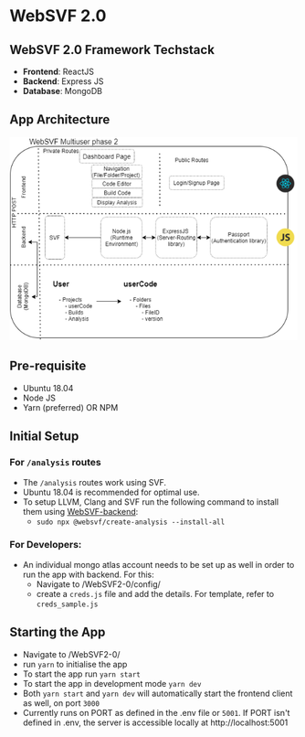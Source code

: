 # **WebSVF 2.0**

## **WebSVF 2.0 Framework Techstack**
- **Frontend**: ReactJS
- **Backend**: Express JS
- **Database**: MongoDB

## **App Architecture**
![Alt text](./docs/images/websvf2-0-architecture.png)

## **Pre-requisite**
- Ubuntu 18.04
- Node JS
- Yarn (preferred) OR NPM

## **Initial Setup**
### **For `/analysis` routes**
- The `/analysis` routes work using SVF.
- Ubuntu 18.04 is recommended for optimal use.
- To setup LLVM, Clang and SVF run the following command to install them using [WebSVF-backend](https://www.npmjs.com/package/@websvf/create-analysis):
  - `sudo npx @websvf/create-analysis --install-all`
### **For Developers:** 
- An individual mongo atlas account needs to be set up as well in order to run the app with backend. For this:
  -  Navigate to /WebSVF2-0/config/
  -  create a `creds.js` file and add the details. For template, refer to `creds_sample.js`


## **Starting the App**
- Navigate to /WebSVF2-0/
- run `yarn` to initialise the app
- To start the app run `yarn start`
- To start the app in development mode `yarn dev`
- Both `yarn start` and `yarn dev` will automatically start the frontend client as well, on port `3000`
- Currently runs on PORT as defined in the .env file or `5001`. If PORT isn't defined in .env, the server is accessible locally at http://localhost:5001

